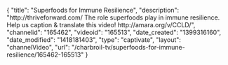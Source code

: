{
    "title": "Superfoods for Immune Resilience",
    "description": "http:\/\/thriveforward.com\/ The role superfoods play in immune resilience. Help us caption & translate this video! http:\/\/amara.org\/v\/CCLD\/",
    "channelid": "165462",
    "videoid": "165513",
    "date_created": "1399316160",
    "date_modified": "1418181403",
    "type": "captivate",
    "layout": "channelVideo",
    "url": "\/charbroil-tv\/superfoods-for-immune-resilience\/165462-165513"
}